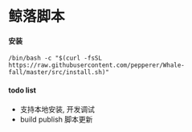 # 鲸落脚本
#### 安装
```
/bin/bash -c "$(curl -fsSL https://raw.githubusercontent.com/pepperer/Whale-fall/master/src/install.sh)"
```

#### todo list 
- 支持本地安装, 开发调试
- build publish 脚本更新

